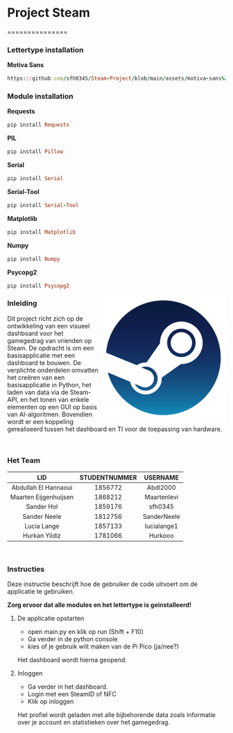 # Project Steam
===============
### Lettertype installation
**Motiva Sans**
```ruby
https://github.com/sfh0345/Steam-Project/blob/main/assets/motiva-sans%20INSTALL.zip
```

### Module installation

**Requests**
```ruby
pip install Requests
```
**PIL**
```ruby
pip install Pillow
```
**Serial**
```ruby
pip install Serial
```
**Serial-Tool**
```ruby
pip install Serial-Tool
```
**Matplotlib**
```ruby
pip install Matplotlib
```

**Numpy**
```ruby
pip install Numpy
```
**Psycopg2**
```ruby
pip install Psycopg2
```



<img align="right" src="https://github.com/sfh0345/Steam-Project/blob/main/Projectarchief/SteamLogo.png">

### Inleiding
Dit project richt zich op de ontwikkeling van een visueel dashboard voor het gamegedrag van vrienden op Steam. De opdracht is om een basisapplicatie met een dashboard te bouwen. De verplichte onderdelen omvatten het creëren van een basisapplicatie in Python, het laden van data via de Steam-API, en het tonen van enkele elementen op een GUI op basis van AI-algoritmen. Bovendien wordt er een koppeling gerealiseerd tussen het dashboard en TI voor de toepassing van hardware.


<br>

### Het Team

| LID | STUDENTNUMMER |  USERNAME  |
|:----------:|:----------:|:----------:|
| Abdullah El Hannaoui | 1856772  |  Abdl2000  |
| Maarten Eijgenhuijsen | 1868212  | Maartenlevi |
| Sander Hol | 1859176  |   sfh0345  |
| Sander Neele | 1812756 | SanderNeele | 
| Lucia Lange | 1857133  | lucialange1 |
| Hurkan Yildiz | 1781066  |  Hurkooo   |

<br>

### Instructies

Deze instructie beschrijft hoe de gebruiker de code uitvoert om de applicatie te gebruiken.

**Zorg ervoor dat alle modules en het lettertype is geinstalleerd!**


1. De applicatie opstarten 
   - open main.py en klik op run (Shift + F10)
   - Ga verder in de python console
   - kies of je gebruik wilt maken van de Pi Pico (ja/nee?)
   
   Het dashboard wordt hierna geopend. 
   
2. Inloggen
   - Ga verder in het dashboard. 
   - Login met een SteamID of NFC
   - Klik op inloggen

   Het profiel wordt geladen met alle bijbehorende data zoals informatie over je account en statistieken over het gamegedrag.
